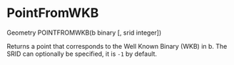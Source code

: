 # PointFromWKB #

Geometry POINTFROMWKB(b binary [, srid integer])

Returns a point that corresponds to the Well Known Binary (WKB) in b. The SRID can optionally be specified, it is `-1` by default.
